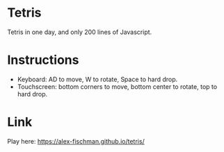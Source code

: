 # Tetris
Tetris in one day, and only 200 lines of Javascript.

# Instructions
- Keyboard: AD to move, W to rotate, Space to hard drop.
- Touchscreen: bottom corners to move, bottom center to rotate, top to hard drop.

# Link
Play here: https://alex-fischman.github.io/tetris/
